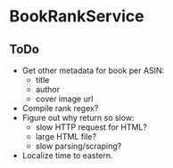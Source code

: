 # BookRankService

## ToDo

* Get other metadata for book per ASIN:
    * title
    * author
    * cover image url
* Compile rank regex?
* Figure out why return so slow:
    * slow HTTP request for HTML?
    * large HTML file?
    * slow parsing/scraping?
* Localize time to eastern.
